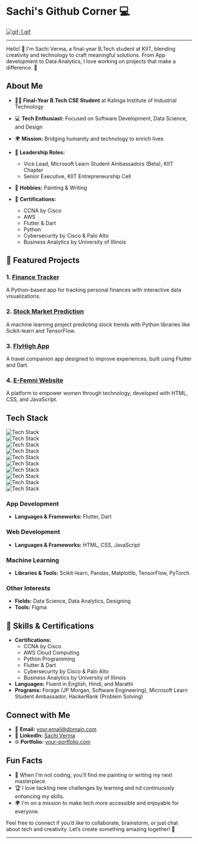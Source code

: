 # Sachi's Github Corner 💻  

[![gif-1.gif](https://i.postimg.cc/Xv6hC11Q/gif-1.gif)](https://postimg.cc/fV5B4CN9) 

---

Hello! 👋 I'm Sachi Verma, a final-year B.Tech student at KIIT, blending creativity and technology to craft meaningful solutions. From App development to Data Analytics, I love working on projects that make a difference. 🌟  
  

## About Me  

- 👩‍🎓 **Final-Year B.Tech CSE Student** at Kalinga Institute of Industrial Technology 
- 💻 **Tech Enthusiast:** Focused on Software Development, Data Science, and Design
- 🌍 **Mission:** Bridging humanity and technology to enrich lives
- 🌟 **Leadership Roles:**  
  - Vice Lead, Microsoft Learn Student Ambassadors (Beta), KIIT Chapter  
  - Senior Executive, KIIT Entrepreneurship Cell  
  
- 🎨 **Hobbies:** Painting & Writing 
- 📜 **Certifications:**  
  - CCNA by Cisco  
  - AWS  
  - Flutter & Dart  
  - Python  
  - Cybersecurity by Cisco & Palo Alto  
  - Business Analytics by University of Illinois  
  
## 🌟 Featured Projects  

### 1. [Finance Tracker](https://github.com/Me-Micco/Finance-Tracker)  
A Python-based app for tracking personal finances with interactive data visualizations.  

### 2. [Stock Market Prediction](https://github.com/Me-Micco/Stock-Market-Prediction-Time-Series-Algo)  
A machine learning project predicting stock trends with Python libraries like Scikit-learn and TensorFlow.  

### 3. [FlyHigh App](https://github.com/Me-Micco/Fly-High)  
A travel companion app designed to improve experiences, built using Flutter and Dart.  

### 4. [E-Femni Website](https://github.com/Me-Micco/e-femni)  
A platform to empower women through technology, developed with HTML, CSS, and JavaScript.  



## Tech Stack  

![Tech Stack](https://img.shields.io/badge/Code-Flutter-informational?style=flat&logo=flutter&color=blue)  
![Tech Stack](https://img.shields.io/badge/Code-Dart-informational?style=flat&logo=dart&color=blue)  
![Tech Stack](https://img.shields.io/badge/Code-HTML-informational?style=flat&logo=html5&color=orange)  
![Tech Stack](https://img.shields.io/badge/Code-CSS-informational?style=flat&logo=css3&color=blue)  
![Tech Stack](https://img.shields.io/badge/Code-JavaScript-informational?style=flat&logo=javascript&color=yellow)  
![Tech Stack](https://img.shields.io/badge/Code-Scikit_Learn-informational?style=flat&logo=scikit-learn&color=orange)  
![Tech Stack](https://img.shields.io/badge/Code-Pandas-informational?style=flat&logo=pandas&color=blue)  
![Tech Stack](https://img.shields.io/badge/Code-TensorFlow-informational?style=flat&logo=tensorflow&color=orange)  
![Tech Stack](https://img.shields.io/badge/Code-PyTorch-informational?style=flat&logo=pytorch&color=red)  
![Tech Stack](https://img.shields.io/badge/Tools-Figma-informational?style=flat&logo=figma&color=black)  

### App Development  
- **Languages & Frameworks:** Flutter, Dart  

### Web Development  
- **Languages & Frameworks:** HTML, CSS, JavaScript  

### Machine Learning  
- **Libraries & Tools:** Scikit-learn, Pandas, Matplotlib, TensorFlow, PyTorch  

### Other Interests  
- **Fields:** Data Science, Data Analytics, Designing  
- **Tools:** Figma  


## 🚀 Skills & Certifications  

- **Certifications:**  
  - CCNA by Cisco  
  - AWS Cloud Computing  
  - Python Programming  
  - Flutter & Dart  
  - Cybersecurity by Cisco & Palo Alto  
  - Business Analytics by University of Illinois  
- **Languages:** Fluent in English, Hindi, and Marathi  
- **Programs:** Forage (JP Morgan, Software Engineering), Microsoft Learn Student Ambassador, HackerRank (Problem Solving)  



## Connect with Me  

- 📧 **Email:** [your.email@domain.com](mailto:sachiverma2015@gmail.com)  
- 💼 **LinkedIn:** [Sachi Verma](https://www.linkedin.com/in/sachi-verma-32888b22b)  
- 🌐 **Portfolio:** [your-portfolio.com](https://www.your-portfolio.com)  

  

## Fun Facts  

- 🎨 When I'm not coding, you'll find me painting or writing my next masterpiece.  
- 🏆 I love tackling new challenges by learning and nd continuously enhancing my skills.
- 🌍 I'm on a mission to make tech more accessible and enjoyable for everyone.  

  

Feel free to connect if you’d like to collaborate, brainstorm, or just chat about tech and creativity. Let’s create something amazing together! 🚀  

---
